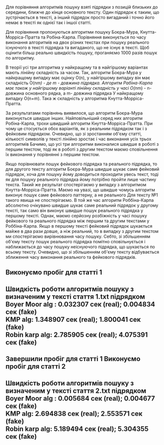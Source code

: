 Для порівняння алгоритмів пошуку взяті підрядки з позицій близьких 
до середини, ближче до кінця основного тексту. Один підрядок є таким, що зустрічається в тексті,
а інший підрядок просто вигаданий і точно його немає в тексті як однієї так і іншої статті.

Для порівняння пропонуються алгоритми пошуку Боєра-Мура, Кнутта-Морріса-Пратта та Робіна-Карпа. 
Порівняння виконується по часу виконання алгоритмів на двох різних текстах при пошуку реального існуючого в
тексті підрядка та вигаданого, що не існує в тексті. Щоб оцінити більш реально швидкість пошуку, проганяємо
1000 разів пошук по алгоритму. 

В теорії усі три алгоритма у найкращому та в найгіршому варіантах мають лінійну складність за часом. Так, алгоритм Боєра-Мура у найкращому випадку має оцінку O(n), у найгіршому випадку він має складність 
O(n*m) - де m - довжина підрядка. Алгоритм Рабіна-Карпа має також у найгіршому варіанті лінійну складність
у часі O(n*m) - n-довжина основного рядка, а m- довжина підрядка
У найкращому випадку O(n+m). Така ж складність у алгоритма Кнутта-Морріса-Пратта.

За результатами порівнянь виявилося, що алгоритм Боєра-Мура виконується швидше інших.
Найповільніший серед них алгоритм Робіна-Карпа, трохи швидший
алгоритм Кнутта-Морріса-Пратта. При чому це стосується обох варіантів, як з реальним підрядком
так і з фейковим підрядком. Очевидно, що зі зростанням об'єму статті, кількості символів у тексті лінійно зростає і час виконання усіх трьох алгоритмів
Бачимо, що усі три алгоритми виконалися швидше в роботі з першим текстом, тоді як в роботі з другим текстом маємо сповільнення їх виконання
у порівнянні з першим текстом.

Якщо порівнювати пошук фейкового підрядка та реального підрядка, то для другого тексту алгоритм Боєра-Мура
швидше шукає саме фейковий підрядок, хоча для пошуку йому доводиться проходити увесь текст, тоді як для пошуку 
реального підрядка йому потрібно пройти лише частину текста. Такий же результат спостерігаємо у випадку з алгоритмом 
Кнутта-Морріса-Пратта. Маємо на увазі, що швидше чомусь алгоритм виконує пошук саме фейкового паттерну, а не реального
Для тексту №1 такого явища не спостерігаємо. В той же час алгоритм Роббіна-Карпа абсолютно очікувано швидше шукає саме
реальний підрядок у другому тексті, так само він виконує швидше пошук реального підрядка у першому тексті. Однак, маємо серйозну 
розбіжність у часі пошуку фейкового та реального підрядка між першим та другим текстами у Роббіна-Карпа. Якщо в першому тексті
фейковий підрядок шукається майже в два рази довше, а ніж реальний, то в випадку з другим текстом ми спостерігаємо вирівнювання
часу пошуку. Себто, зі збільшенням об'єму тексту пошук реального підрядка помітно сповільнується і наближається до часу пошуку 
неіснуючого підрядка, що шукається по всьому тексту. Очевидно, що зі збільшенням об'єму тексту відбувається зближення часу виконання
реального та фейкового підрядків.



Виконуємо пробіг для статті 1
----------------------------------------------------------------------------------------------------
Швидкість роботи алгоритмів пошуку з визначеним у тексті стаття 1.txt підрядком\
Boyer Moor alg : 0.032307 сек (real); 0.004834 сек (fake)\
KMP alg: 1.348907 сек (real); 1.800041 сек (fake)\
Robin karp alg: 2.785905 сек (real); 4.075391 сек (fake)
----------------------------------------------------------------------------------------------------
Завершили пробіг для статті 1
Виконуємо пробіг для статті 2
----------------------------------------------------------------------------------------------------
Швидкість роботи алгоритмів пошуку з визначеним у тексті стаття 2.txt підрядком\
Boyer Moor alg : 0.005684 сек (real); 0.004677 сек (fake)\
KMP alg: 2.694838 сек (real); 2.553571 сек (fake)\
Robin karp alg: 5.189494 сек (real); 5.304355 сек (fake)
----------------------------------------------------------------------------------------------------